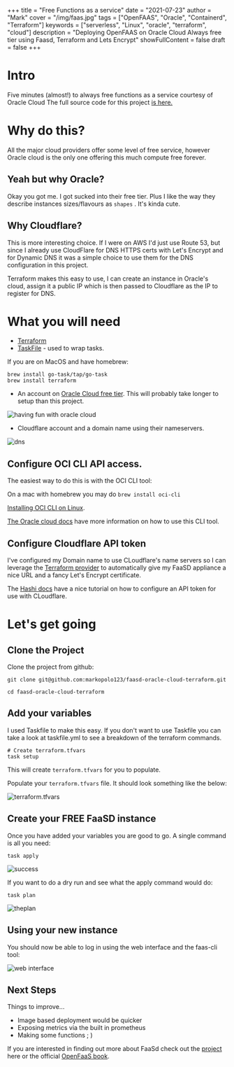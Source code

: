 +++ 
title = "Free Functions as a service" 
date = "2021-07-23" 
author = "Mark"
cover = "/img/faas.jpg" 
tags = ["OpenFAAS", "Oracle", "Containerd", "Terraform"]
keywords = ["serverless", "Linux", "oracle", "terraform", "cloud"]
description = "Deploying OpenFAAS on Oracle Cloud Always free tier using Faasd, Terraform and Lets Encrypt"
showFullContent = false
draft = false
+++

# Intro

Five minutes (almost!) to always free functions as a service courtesy of Oracle
Cloud The full source code for this project [is
here.](https://github.com/markopolo123/faasd-oracle-cloud-terraform)

# Why do this?

All the major cloud providers offer some level of free service, however Oracle
cloud is the only one offering this much compute free forever.

## Yeah but why Oracle?

Okay you got me. I got sucked into their free tier. Plus I like the way they
describe instances sizes/flavours as `shapes` . It's kinda cute.

## Why Cloudflare?

This is more interesting choice. If I were on AWS I'd just use Route 53, but
since I already use CloudFlare for DNS HTTPS certs with Let's Encrypt and for
Dynamic DNS it was a simple choice to use them for the DNS configuration in this
project.

Terraform makes this easy to use, I can create an instance in Oracle's cloud, 
assign it a public IP which is then passed to Cloudflare as the IP to register
for DNS.

# What you will need
* [Terraform](https://www.terraform.io/downloads.html)
* [TaskFile](https://taskfile.dev/#/) - used to wrap tasks.

If you are on MacOS and have homebrew:

```
brew install go-task/tap/go-task
brew install terraform
```

* An account on [Oracle Cloud free tier](https://www.oracle.com/uk/cloud/free/).
  This will probably take longer to setup than this project.

![having fun with oracle cloud](/img/oracle-cloud-signup.png)

* Cloudflare account and a domain name using their nameservers.

![dns](/img/dns.png)

## Configure OCI CLI API access.

The easiest way to do this is with the OCI CLI tool:

On a mac with homebrew you may do `brew install oci-cli`

[Installing OCI CLI on
Linux](https://docs.oracle.com/en-us/iaas/Content/API/SDKDocs/climanualinst.htm).

[The Oracle cloud
docs](https://docs.oracle.com/en-us/iaas/Content/Functions/Tasks/functionssetupapikey.htm)
have more information on how to use this CLI tool.

## Configure Cloudflare API token

I've configured my Domain name to use CLoudflare's name servers so I can
leverage the [Terraform
provider](https://registry.terraform.io/providers/cloudflare/cloudflare/latest/docs)
to automatically give my FaaSD appliance a nice URL and a fancy Let's Encrypt
certificate.

The [Hashi
docs](https://learn.hashicorp.com/tutorials/terraform/cloudflare-static-website?_ga=2.139441523.131271239.1627052452-1560403573.1626731673)
have a nice tutorial on how to configure an API token for use with CLoudflare.

# Let's get going

## Clone the Project

Clone the project from github:

```
git clone git@github.com:markopolo123/faasd-oracle-cloud-terraform.git

cd faasd-oracle-cloud-terraform
```

## Add your variables

I used Taskfile to make this easy. If you don't want to use Taskfile you can
take a look at taskfile.yml to see a breakdown of the terraform commands.

```
# Create terraform.tfvars
task setup
```

This will create `terraform.tfvars` for you to populate.

Populate your `terraform.tfvars` file. It should look something like the below:

![terraform.tfvars](/img/vars.png)

## Create your FREE FaaSD instance

Once you have added your variables you are good to go. A single command is all
you need:

```
task apply
```

![success](/img/terraforming.png)

If you want to do a dry run and see what the apply command would do:

```
task plan
```

![theplan](/img/plan.png)

## Using your new instance

You should now be able to log in using the web interface and the faas-cli tool:

![web interface](/img/faasd_web.png)

## Next Steps

Things to improve...

* Image based deployment would be quicker
* Exposing metrics via the built in prometheus
* Making some functions ; )

If you are interested in finding out more about FaaSd check out the
[project](https://github.com/openfaas/faasd) here or the official [OpenFaaS
book](https://openfaas.gumroad.com/l/serverless-for-everyone-else).
